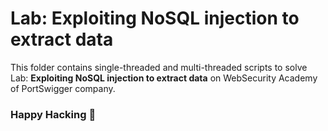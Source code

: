 # Lab: Exploiting NoSQL injection to extract data
This folder contains single-threaded and multi-threaded scripts to solve Lab: **Exploiting NoSQL injection to extract data** on WebSecurity Academy of PortSwigger company.

### Happy Hacking 👾
